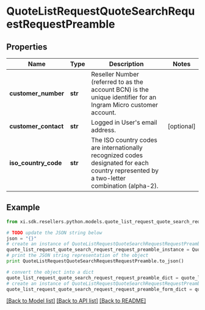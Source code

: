 # QuoteListRequestQuoteSearchRequestRequestPreamble


## Properties

Name | Type | Description | Notes
------------ | ------------- | ------------- | -------------
**customer_number** | **str** | Reseller Number (referred to as the account BCN) is the unique identifier for an Ingram Micro customer account. | 
**customer_contact** | **str** | Logged in User&#39;s email address. | [optional] 
**iso_country_code** | **str** | The ISO country codes are internationally recognized codes designated for each country represented by a two-letter combination (alpha-2). | 

## Example

```python
from xi.sdk.resellers.python.models.quote_list_request_quote_search_request_request_preamble import QuoteListRequestQuoteSearchRequestRequestPreamble

# TODO update the JSON string below
json = "{}"
# create an instance of QuoteListRequestQuoteSearchRequestRequestPreamble from a JSON string
quote_list_request_quote_search_request_request_preamble_instance = QuoteListRequestQuoteSearchRequestRequestPreamble.from_json(json)
# print the JSON string representation of the object
print QuoteListRequestQuoteSearchRequestRequestPreamble.to_json()

# convert the object into a dict
quote_list_request_quote_search_request_request_preamble_dict = quote_list_request_quote_search_request_request_preamble_instance.to_dict()
# create an instance of QuoteListRequestQuoteSearchRequestRequestPreamble from a dict
quote_list_request_quote_search_request_request_preamble_form_dict = quote_list_request_quote_search_request_request_preamble.from_dict(quote_list_request_quote_search_request_request_preamble_dict)
```
[[Back to Model list]](../README.md#documentation-for-models) [[Back to API list]](../README.md#documentation-for-api-endpoints) [[Back to README]](../README.md)


